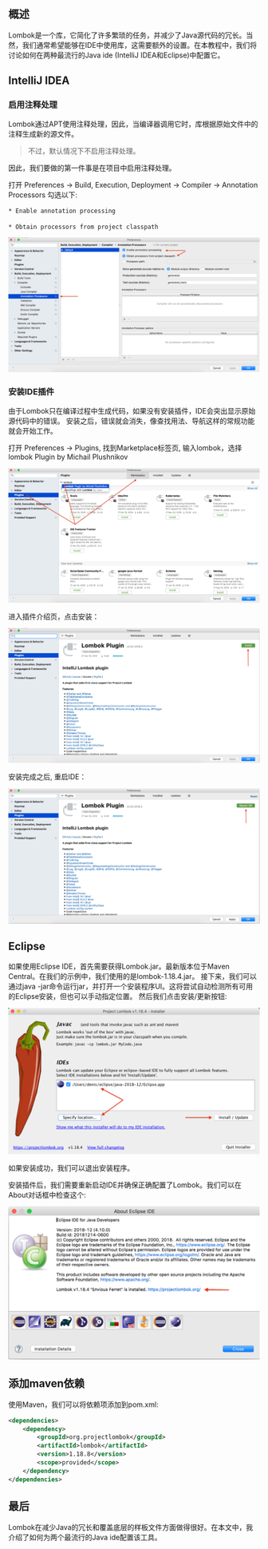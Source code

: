 ## 概述

Lombok是一个库，它简化了许多繁琐的任务，并减少了Java源代码的冗长。当然，我们通常希望能够在IDE中使用库，这需要额外的设置。在本教程中，我们将讨论如何在两种最流行的Java ide (IntelliJ IDEA和Eclipse)中配置它。

## IntelliJ IDEA

### 启用注释处理

Lombok通过APT使用注释处理，因此，当编译器调用它时，库根据原始文件中的注释生成新的源文件。

> 不过，默认情况下不启用注释处理。

因此，我们要做的第一件事是在项目中启用注释处理。

打开 Preferences -> Build, Execution, Deployment -> Compiler -> Annotation Processors 勾选以下:

    * Enable annotation processing

    * Obtain processors from project classpath

![Enable annotation processing](/images/idea_enable_annotation_processing.png)

### 安装IDE插件

由于Lombok只在编译过程中生成代码，如果没有安装插件，IDE会突出显示原始源代码中的错误。 安装之后，错误就会消失，像查找用法、导航这样的常规功能就会开始工作。

打开 Preferences -> Plugins, 找到Marketplace标签页, 输入lombok，选择lombok Plugin by Michail Plushnikov

![idea install lombok plugin](/images/idea_install_lombok_plugin.png)

进入插件介绍页，点击安装：

![idea lombok plugin install button](/images/idea_lombok_plugin_install_button.png)

安装完成之后, 重启IDE：

![Enable annotation processing](/images/idea_lombok_install_finish.png)

## Eclipse

如果使用Eclipse IDE，首先需要获得Lombok.jar。最新版本位于Maven Central。在我们的示例中，我们使用的是lombok-1.18.4.jar。
接下来，我们可以通过java -jar命令运行jar，并打开一个安装程序UI。这将尝试自动检测所有可用的Eclipse安装，但也可以手动指定位置。
然后我们点击安装/更新按钮:

![eclipse lombok install](/images/eclipse_lombok_install.png)

如果安装成功，我们可以退出安装程序。

安装插件后，我们需要重新启动IDE并确保正确配置了Lombok。我们可以在About对话框中检查这个:

![eclipse lombok install finish](/images/eclipse_lombok_install_finish.png)

## 添加maven依赖

使用Maven，我们可以将依赖项添加到pom.xml:

```xml
<dependencies>
	<dependency>
		<groupId>org.projectlombok</groupId>
		<artifactId>lombok</artifactId>
		<version>1.18.8</version>
		<scope>provided</scope>
	</dependency>
</dependencies>
```

## 最后

Lombok在减少Java的冗长和覆盖底层的样板文件方面做得很好。在本文中，我介绍了如何为两个最流行的Java ide配置该工具。